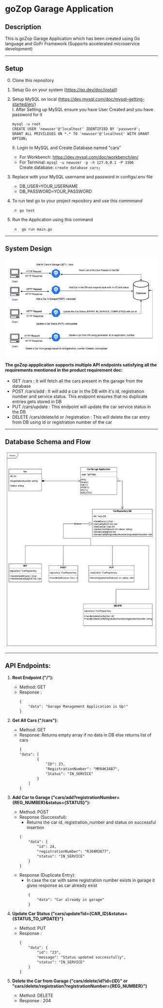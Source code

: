 # goZop Garage Application

## Description
This is goZop Garage Application which has been created using Go language and GoFr Framework (Supports accelerated microservice development)

---

## Setup
0. Clone this repository
1. Setup Go on your system (https://go.dev/doc/install)<br>
2. Setup MySQL on local (https://dev.mysql.com/doc/mysql-getting-started/en/)<br>
    I. After Setting up MySQL ensure you have User Created and you have password for it <br>
    ```
    mysql -u root
    CREATE USER 'newuser'@'localhost' IDENTIFIED BY 'password';
    GRANT ALL PRIVILEGES ON *.* TO 'newuser'@'localhost' WITH GRANT OPTION;
    ```
    II. Login to MySQL and Create Database named "cars" <br>
    - For Workbench:
         https://dev.mysql.com/doc/workbench/en/<br>
    - For Terminal: ```mysql -u newuser -p -h 127.0.0.1 -P 3306``` <br>
    Create database: ```create database cars;```<br>

3. Replace with your MySQL username and password in configs/.env file<br>
    - DB_USER=YOUR_USERNAME
    - DB_PASSWORD=YOUR_PASSWORD

4. To run test go to your project repository and use this commmand
    - ```go test```

5. Run the Application using this command<br>
    - ``` go run main.go```

---

## System Design

![System Design](images/system_design.png)

#### The goZop appplication supports multiple API endpoints satisfying all the requirements mentioned in the product requirement doc:
-  GET /cars : It will fetch all the cars present in the garage from the database
-  POST /cars/add : It will add a car in the DB with it's id, registration number and service status. This endpoint ensures that no duplicate entries gets stored in DB
-  PUT /cars/update : This endpoint will update the car service status in the DB
-  DELETE /cars/delete/id or /registration : This will delete the car entry from DB using id or registration number of the car

---

## Database Schema and Flow

![Database Schema](images/db_schema_flow.png)

---

## API Endpoints:
1. <strong>Root Endpoint ("/"):<br></strong>
    - Method: GET
    - Response :
        ```
        {
            "data": "Garage Management Application is Up!"
        }
        ```
2. <strong>Get All Cars ("/cars"):<br></strong>
    - Method: GET
    - Response: Returns empty array if no data in DB else returns list of cars
        ```
        {
        "data": [
                {
                    "ID": 23,
                    "RegistrationNumber": "MP04K3487",
                    "Status": "IN_SERVICE"
                }
            ]
        }
        ```

3. <strong>Add Car to Garage ("cars/add?registrationNumber={REG_NUMBER}&status={STATUS}"):<br></strong>
    - Method: POST
    - Response (Successful): 
        - Returns the car id, registration_number and status on successful insertion
        ```
        {
            "data": {
                "id": 24,
                "registrationNumber": "RJ04M3877",
                "status": "IN_SERVICE"
            }
        }
        ```
    - Response (Duplicate Entry):
        - In case the car with same registration number exists in garage it gives response as car already exist
        ```
            {
                "data": "Car already in garage"
            }
        ```
4. <strong>Update Car Status ("cars/update?id={CAR_ID}&status={STATUS_TO_UPDATE}")<br></strong>
    - Method: PUT
    - Response :
        ```
        {
            "data": {
                "id": "23",
                "message": "Status updated successfully",
                "status": "IN_SERVICE"
            }
        }
        ```
5. <strong>Delete the Car from Garage ("cars/delete/id?id={ID}" or "cars/delete/registration?registrationNumber={REG_NUMBER}")<br></strong>
    - Method: DELETE
    - Response : 204